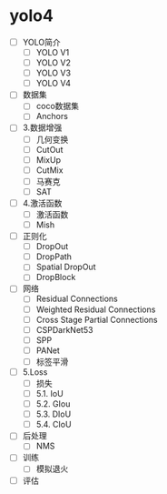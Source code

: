 # yolo4

- [ ] YOLO简介
    - [ ] YOLO V1 
    - [ ] YOLO V2 
    - [ ] YOLO V3 
    - [ ] YOLO V4 
- [ ] 数据集
    - [ ] coco数据集
    - [ ] Anchors
- [ ] 3.数据增强
    - [ ] 几何变换
    - [ ] CutOut
    - [ ] MixUp
    - [ ] CutMix
    - [ ] 马赛克
    - [ ] SAT
- [ ] 4.激活函数
    - [ ] 激活函数
    - [ ] Mish
- [ ] 正则化
    - [ ] DropOut
    - [ ] DropPath
    - [ ] Spatial DropOut
    - [ ] DropBlock
- [ ] 网络
    - [ ] Residual Connections
    - [ ] Weighted Residual Connections
    - [ ] Cross Stage Partial Connections
    - [ ] CSPDarkNet53
    - [ ] SPP
    - [ ] PANet
    - [ ] 标签平滑
- [ ] 5.Loss
    - [ ] 损失
    - [ ] 5.1. IoU
    - [ ] 5.2. GIou
    - [ ] 5.3. DIoU
    - [ ] 5.4. CIoU
- [ ] 后处理
    - [ ] NMS
- [ ] 训练
    - [ ] 模拟退火
- [ ] 评估